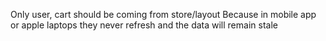 Only user, cart should be coming from store/layout
Because in mobile app or apple laptops they never refresh and the data will remain stale
